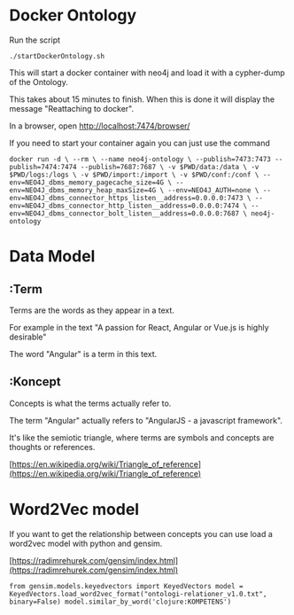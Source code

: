 # Docker Ontology

Run the script

`./startDockerOntology.sh`


This will start a docker container with neo4j and load it with a cypher-dump of the Ontology.

This takes about 15 minutes to finish. When this is done it will display the message  "Reattaching to docker".


In a browser, open [http://localhost:7474/browser/](http://localhost:7474/browser/)



If you need to start your container again you can just use the command

`docker run -d \
    --rm \
    --name neo4j-ontology \
    --publish=7473:7473 --publish=7474:7474 --publish=7687:7687 \
    -v $PWD/data:/data \
    -v $PWD/logs:/logs \
    -v $PWD/import:/import \
    -v $PWD/conf:/conf \
    --env=NEO4J_dbms_memory_pagecache_size=4G \
    --env=NEO4J_dbms_memory_heap_maxSize=4G \
    --env=NEO4J_AUTH=none \
    --env=NEO4J_dbms_connector_https_listen__address=0.0.0.0:7473 \
    --env=NEO4J_dbms_connector_http_listen__address=0.0.0.0:7474 \
    --env=NEO4J_dbms_connector_bolt_listen__address=0.0.0.0:7687 \
    neo4j-ontology` 


# Data Model

## :Term
Terms are the words as they appear in a text.  

For example in the text
"A passion for React, Angular or Vue.js is highly desirable"

The word "Angular" is a term in this text.


## :Koncept

Concepts is what the terms actually refer to.

The term "Angular" actually refers to "AngularJS - a javascript framework".



It's like the semiotic triangle, where terms are symbols and concepts are thoughts or references.

[https://en.wikipedia.org/wiki/Triangle_of_reference](https://en.wikipedia.org/wiki/Triangle_of_reference)


# Word2Vec model

If you want to get the relationship between concepts you can use load a word2vec model with python and gensim.

[https://radimrehurek.com/gensim/index.html](https://radimrehurek.com/gensim/index.html)


`
from gensim.models.keyedvectors import KeyedVectors
model = KeyedVectors.load_word2vec_format("ontologi-relationer_v1.0.txt", binary=False)
model.similar_by_word('clojure:KOMPETENS')
`

